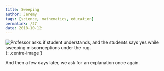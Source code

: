 ```yaml
---
title: Sweeping
author: Jeremy
tags: [science, mathematics, education]
permalink: /27
date: 2018-10-12
---
```


![Professor asks if student understands, and the students says yes while sweeping misconceptions under the rug.](https://res.cloudinary.com/dh3hm8pb7/image/upload/c_scale,q_auto:best,w_615/v1535842821/Handwaving/Published/Sweeping.png){: .centre-image }

And then a few days later, we ask for an explanation once again.